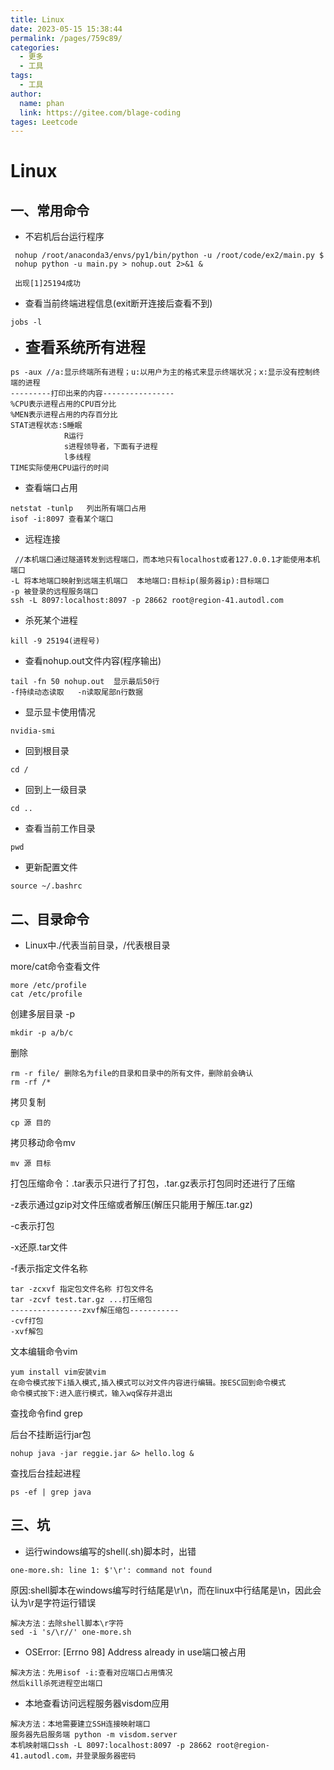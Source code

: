 ```yaml
---
title: Linux
date: 2023-05-15 15:38:44
permalink: /pages/759c89/
categories: 
  - 更多
  - 工具
tags: 
  - 工具
author: 
  name: phan
  link: https://gitee.com/blage-coding
tages: Leetcode
---
```

# Linux

## 一、常用命令

- 不宕机后台运行程序

``` shell
 nohup /root/anaconda3/envs/py1/bin/python -u /root/code/ex2/main.py $
 nohup python -u main.py > nohup.out 2>&1 &  

 出现[1]25194成功
```

- 查看当前终端进程信息(exit断开连接后查看不到)

```shell
jobs -l
```

- <font size=5>**查看系统所有进程**</font>

```shell
ps -aux //a:显示终端所有进程；u:以用户为主的格式来显示终端状况；x:显示没有控制终端的进程
---------打印出来的内容----------------
%CPU表示进程占用的CPU百分比
%MEN表示进程占用的内存百分比
STAT进程状态:S睡眠
			R运行
			s进程领导者，下面有子进程
            l多线程
TIME实际使用CPU运行的时间
```

- 查看端口占用

```shell
netstat -tunlp   列出所有端口占用
isof -i:8097 查看某个端口
```

- 远程连接

```shell
 //本机端口通过隧道转发到远程端口，而本地只有localhost或者127.0.0.1才能使用本机端口
-L 将本地端口映射到远端主机端口  本地端口:目标ip(服务器ip):目标端口    
-p 被登录的远程服务端口
ssh -L 8097:localhost:8097 -p 28662 root@region-41.autodl.com
```

- 杀死某个进程

```shell
kill -9 25194(进程号)
```

- 查看nohup.out文件内容(程序输出)

```shell
tail -fn 50 nohup.out  显示最后50行  
-f持续动态读取   -n读取尾部n行数据
```

- 显示显卡使用情况

``` shell
nvidia-smi
```

- 回到根目录

```shell
cd /
```

- 回到上一级目录

```shell
cd ..
```

- 查看当前工作目录

```shell
pwd
```

- 更新配置文件

```shell
source ~/.bashrc
```

## 二、目录命令

- Linux中./代表当前目录，/代表根目录

more/cat命令查看文件

```shell
more /etc/profile
cat /etc/profile
```

创建多层目录 -p

```shell
mkdir -p a/b/c
```

删除

```shell
rm -r file/ 删除名为file的目录和目录中的所有文件，删除前会确认
rm -rf /*
```

拷贝复制

```shell
cp 源 目的
```

拷贝移动命令mv

```shell
mv 源 目标
```

打包压缩命令：.tar表示只进行了打包，.tar.gz表示打包同时还进行了压缩

-z表示通过gzip对文件压缩或者解压(解压只能用于解压.tar.gz)

-c表示打包

-x还原.tar文件

-f表示指定文件名称

```shell
tar -zcxvf 指定包文件名称 打包文件名
tar -zcvf test.tar.gz ...打压缩包
----------------zxvf解压缩包-----------
-cvf打包
-xvf解包
```

文本编辑命令vim

```shell
yum install vim安装vim
在命令模式按下i插入模式,插入模式可以对文件内容进行编辑。按ESC回到命令模式
命令模式按下:进入底行模式，输入wq保存并退出
```

查找命令find grep

后台不挂断运行jar包

```shell
nohup java -jar reggie.jar &> hello.log &
```

查找后台挂起进程

```shell
ps -ef | grep java
```

## 三、坑

- 运行windows编写的shell(.sh)脚本时，出错

```
one-more.sh: line 1: $'\r': command not found
```

原因:shell脚本在windows编写时行结尾是\r\n，而在linux中行结尾是\n，因此会认为\r是字符运行错误

```
解决方法：去除shell脚本\r字符
sed -i 's/\r//' one-more.sh
```

- OSError: [Errno 98] Address already in use端口被占用

```
解决方法：先用isof -i:查看对应端口占用情况
然后kill杀死进程空出端口
```

- 本地查看访问远程服务器visdom应用

```
解决方法：本地需要建立SSH连接映射端口
服务器先启服务端 python -m visdom.server
本机映射端口ssh -L 8097:localhost:8097 -p 28662 root@region-41.autodl.com，并登录服务器密码
```



